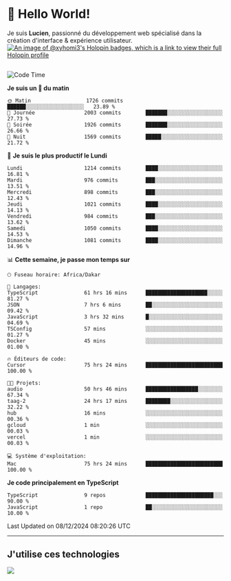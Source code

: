 # 👋 Hello World!

Je suis **Lucien**, passionné du développement web spécialisé dans la création d'interface & expérience utilisateur.
[![An image of @xyhomi3's Holopin badges, which is a link to view their full Holopin profile](https://holopin.me/xyhomi3)](https://holopin.io/@xyhomi3)

##

<!--START_SECTION:waka-->
![Code Time](http://img.shields.io/badge/Code%20Time-2%2C752%20hrs%209%20mins-blue)

**Je suis un 🐤 du matin** 

```text
🌞 Matin                  1726 commits        ██████░░░░░░░░░░░░░░░░░░░   23.89 % 
🌆 Journée                2003 commits        ███████░░░░░░░░░░░░░░░░░░   27.73 % 
🌃 Soirée                 1926 commits        ███████░░░░░░░░░░░░░░░░░░   26.66 % 
🌙 Nuit                   1569 commits        █████░░░░░░░░░░░░░░░░░░░░   21.72 % 
```
📅 **Je suis le plus productif le Lundi** 

```text
Lundi                    1214 commits        ████░░░░░░░░░░░░░░░░░░░░░   16.81 % 
Mardi                    976 commits         ███░░░░░░░░░░░░░░░░░░░░░░   13.51 % 
Mercredi                 898 commits         ███░░░░░░░░░░░░░░░░░░░░░░   12.43 % 
Jeudi                    1021 commits        ████░░░░░░░░░░░░░░░░░░░░░   14.13 % 
Vendredi                 984 commits         ███░░░░░░░░░░░░░░░░░░░░░░   13.62 % 
Samedi                   1050 commits        ████░░░░░░░░░░░░░░░░░░░░░   14.53 % 
Dimanche                 1081 commits        ████░░░░░░░░░░░░░░░░░░░░░   14.96 % 
```


📊 **Cette semaine, je passe mon temps sur** 

```text
🕑︎ Fuseau horaire: Africa/Dakar

💬 Langages: 
TypeScript               61 hrs 16 mins      ████████████████████░░░░░   81.27 % 
JSON                     7 hrs 6 mins        ██░░░░░░░░░░░░░░░░░░░░░░░   09.42 % 
JavaScript               3 hrs 32 mins       █░░░░░░░░░░░░░░░░░░░░░░░░   04.69 % 
TSConfig                 57 mins             ░░░░░░░░░░░░░░░░░░░░░░░░░   01.27 % 
Docker                   45 mins             ░░░░░░░░░░░░░░░░░░░░░░░░░   01.00 % 

🔥 Éditeurs de code: 
Cursor                   75 hrs 24 mins      █████████████████████████   100.00 % 

🐱‍💻 Projets: 
audio                    50 hrs 46 mins      █████████████████░░░░░░░░   67.34 % 
taag-2                   24 hrs 17 mins      ████████░░░░░░░░░░░░░░░░░   32.22 % 
hub                      16 mins             ░░░░░░░░░░░░░░░░░░░░░░░░░   00.36 % 
gcloud                   1 min               ░░░░░░░░░░░░░░░░░░░░░░░░░   00.03 % 
vercel                   1 min               ░░░░░░░░░░░░░░░░░░░░░░░░░   00.03 % 

💻 Système d'exploitation: 
Mac                      75 hrs 24 mins      █████████████████████████   100.00 % 
```

**Je code principalement en TypeScript** 

```text
TypeScript               9 repos             ██████████████████████░░░   90.00 % 
JavaScript               1 repo              ██░░░░░░░░░░░░░░░░░░░░░░░   10.00 % 
```




 Last Updated on 08/12/2024 08:20:26 UTC
<!--END_SECTION:waka-->
---

## J'utilise ces technologies

<p align="left">
  <a href="https://skillicons.dev">
    <img src="https://skillicons.dev/icons?i=ts,js,md,scss,tailwind,react,docker,express,astro,vite,nextjs,vercel,figma,ableton" />
  </a>
</p>

